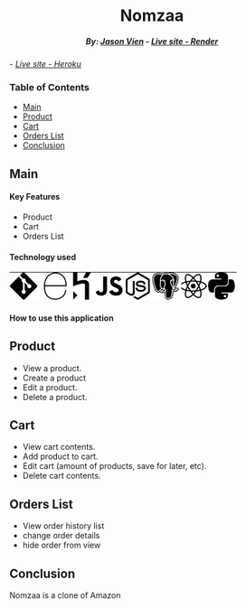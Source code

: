 <h1 align="center"> Nomzaa </h1>

<h5 align="center">  By:  <a href="https://github.com/JDVien">Jason Vien</a> 
- <i><a href="https://nomzaa.onrender.com/">Live site - Render</a></i></h5>
- <i><a href="https://nomzaa.herokuapp.com/">Live site - Heroku</a></i></h5>

### Table of Contents
- [Main](#main)
- [Product](#product)
- [Cart](#cart)
- [Orders List](#orders)
- [Conclusion](#conclusion)

## Main

#### Key Features
- Product
- Cart
- Orders List

#### Technology used

<img src="react-app/public/static/images/techs_used.jpg"></img>

#### How to use this application

## Product
  - View a product.
  - Create a product
  - Edit a product.
  - Delete a product.

## Cart
  - View cart contents.
  - Add product to cart.
  - Edit cart (amount of products, save for later, etc).
  - Delete cart contents.

## Orders List
  - View order history list
  - change order details
  - hide order from view

## Conclusion

Nomzaa is a clone of Amazon
